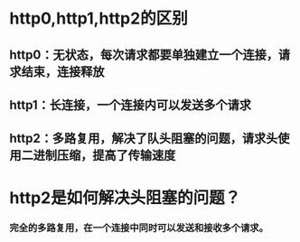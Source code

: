 # http0,http1,http2的区别
## http0：无状态，每次请求都要单独建立一个连接，请求结束，连接释放
## http1：长连接，一个连接内可以发送多个请求
## http2：多路复用，解决了队头阻塞的问题，请求头使用二进制压缩，提高了传输速度

# http2是如何解决头阻塞的问题？
### 完全的多路复用，在一个连接中同时可以发送和接收多个请求。
